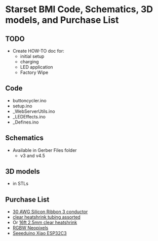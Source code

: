 # Starset BMI Code, Schematics, 3D models, and Purchase List


## TODO
  - Create HOW-TO doc for:
    - initial setup
    - charging
    - LED application
    - Factory Wipe

## Code 
  - buttoncycler.ino
  - setup.ino
  - _WebServerUtils.ino
  - _LEDEffects.ino
  - _Defines.ino
    

## Schematics
  - Available in Gerber Files folder
    - v3 and v4.5

## 3D models
  - in STLs

## Purchase List
  - [30 AWG Silicon Ribbon 3 conductor](https://www.amazon.com/dp/B0CP9HWHQ8)
  - [clear heatshrink tubing assorted](https://www.amazon.com/dp/B01HRGKGBM?psc=1&ref=ppx_yo2ov_dt_b_product_details)
  - Or [16ft 2.5mm clear heatshrink](https://www.amazon.com/dp/B07FK3BFDN)
  - [RGBW Neopixels](https://www.amazon.com/dp/B07CBTMSTW?ref=ppx_yo2ov_dt_b_product_details&th=1)
  - [Seeeduino Xiao ESP32C3](https://www.amazon.com/dp/B0BV9X7CNN?ref=ppx_yo2ov_dt_b_product_details&th=1)
